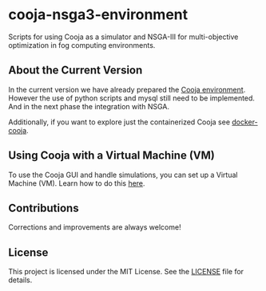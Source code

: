 # **cooja-nsga3-environment**

 Scripts for using Cooja as a simulator and NSGA-III for multi-objective optimization in fog computing environments.


## About the Current Version

In the current version we have already prepared the [Cooja environment](./simulation). However the use of python scripts and mysql still need to be implemented. And in the next phase the integration with NSGA.

Additionally, if you want to explore just the containerized Cooja see [docker-cooja](./docker-cooja).

## Using Cooja with a Virtual Machine (VM)

To use the Cooja GUI and handle simulations, you can set up a Virtual Machine (VM). Learn how to do this [here](./vm/prepare-vm-enviroment.md).


## Contributions

Corrections and improvements are always welcome!


## License

This project is licensed under the MIT License. See the [LICENSE](./LICENSE) file for details.


